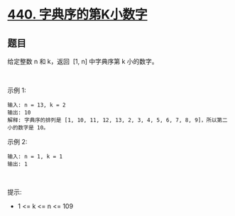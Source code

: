 # [440. 字典序的第K小数字](https://leetcode-cn.com/problems/k-th-smallest-in-lexicographical-order/)

## 题目

给定整数 n 和 k，返回  [1, n] 中字典序第 k 小的数字。

 

示例 1:

```
输入: n = 13, k = 2
输出: 10
解释: 字典序的排列是 [1, 10, 11, 12, 13, 2, 3, 4, 5, 6, 7, 8, 9]，所以第二小的数字是 10。
```
示例 2:

```
输入: n = 1, k = 1
输出: 1
```
 

提示:

- 1 <= k <= n <= 109


